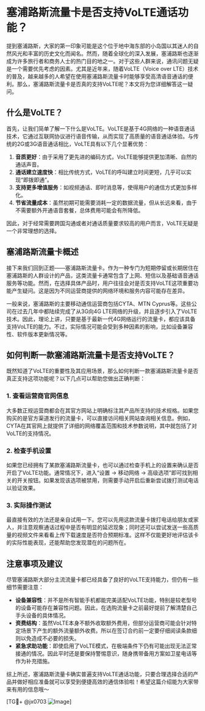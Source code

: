 # 塞浦路斯流量卡是否支持VoLTE通话功能？

提到塞浦路斯，大家的第一印象可能是这个位于地中海东部的小岛国以其迷人的自然风光和丰富的历史文化而闻名。然而，随着全球化的深入发展，塞浦路斯也逐渐成为许多旅行者和商务人士的热门目的地之一。对于这些人群来说，通讯问题无疑是一个需要优先考虑的因素。尤其是近年来，随着VoLTE（Voice over LTE）技术的普及，越来越多的人希望在使用塞浦路斯流量卡时能够享受高清语音通话的便利。那么，塞浦路斯流量卡是否真的支持VoLTE呢？本文将为您详细解答这一疑问。

## 什么是VoLTE？

首先，让我们简单了解一下什么是VoLTE。VoLTE是基于4G网络的一种语音通话技术，它通过互联网协议进行语音传输，从而实现了高质量的语音通话体验。与传统的2G或3G语音通话相比，VoLTE具有以下几个显著优势：

1. **音质更好**：由于采用了更先进的编码方式，VoLTE能够提供更加清晰、自然的通话声音。
2. **通话建立速度快**：相比传统方式，VoLTE的呼叫建立时间更短，几乎可以实现“即拨即通”。
3. **支持更多增值服务**：如视频通话、即时消息等，使得用户的通信方式更加多样化。
4. **节省流量成本**：虽然初期可能需要消耗一定的数据流量，但从长远来看，由于不需要额外开通语音套餐，总体费用可能会有所降低。

因此，对于经常需要跨国沟通或者对通话质量要求较高的用户而言，VoLTE无疑是一个非常理想的选择。

## 塞浦路斯流量卡概述

接下来我们回到正题——塞浦路斯流量卡。作为一种专门为短期停留或长期居住在塞浦路斯的人群设计的产品，这类流量卡通常包含了上网、短信以及基础语音通话服务等功能。然而，在选择具体产品时，用户往往会对是否支持VoLTE这项重要功能产生疑问。这是因为不同运营商提供的网络环境和服务内容可能存在差异。

一般来说，塞浦路斯的主要移动通信运营商包括CYTA、MTN Cyprus等。这些公司在过去几年中都陆续完成了从3G向4G LTE网络的升级，并且逐步引入了VoLTE技术。因此，理论上讲，只要是基于最新一代4G网络运行的流量卡，都应该具备支持VoLTE的能力。不过，实际情况可能会受到多种因素的影响，比如设备兼容性、软件版本更新情况等。

## 如何判断一款塞浦路斯流量卡是否支持VoLTE？

既然知道了VoLTE的重要性及其应用场景，那么如何判断一款塞浦路斯流量卡是否真正支持这项功能呢？以下几点可以帮助您做出正确判断：

### 1. 查看运营商官网信息
大多数正规运营商都会在其官方网站上明确标注其产品所支持的技术规格。如果您购买的是官方渠道发行的流量卡，可以直接访问相关网站查询相关信息。例如，CYTA在其官网上就提供了详细的网络覆盖范围和技术参数说明，其中就包括了对VoLTE的支持情况。

### 2. 检查手机设置
如果您已经拥有了某款塞浦路斯流量卡，也可以通过检查手机上的设置来确认是否开启了VoLTE功能。通常情况下，进入“设置 -> 移动网络 -> 高级选项”即可找到相关的开关按钮。如果发现该选项被禁用，则需要手动开启后重新尝试拨打测试电话以验证效果。

### 3. 实际操作测试
最直接有效的方法还是亲自试用一下。您可以先用这款流量卡拨打电话给朋友或家人，并注意观察通话过程中是否有明显的延迟现象；同时还可以尝试发送一些高质量的视频文件来看看上传下载速度是否符合预期标准。这样不仅能更好地评估该卡的实际性能表现，还能帮助您发现潜在的问题所在。

## 注意事项及建议

尽管塞浦路斯大部分主流流量卡都已经具备了良好的VoLTE支持能力，但仍有一些细节需要注意：

- **设备兼容性**：并不是所有智能手机都能完美适配VoLTE功能，特别是较老型号的设备可能存在兼容性问题。因此，在选购流量卡之前最好提前了解清楚自己手头设备的具体情况。
- **资费结构**：虽然VoLTE本身不额外收取额外费用，但部分运营商可能会针对特定场景下产生的额外流量额外收费。所以在签订合约前一定要仔细阅读条款细则以免造成不必要的损失。
- **紧急求助功能**：即使启用了VoLTE模式，在极端条件下仍有可能出现无法正常接通的情况。因此平时还是要保持警惕意识，随身携带备用方案如卫星电话等作为补充措施。

综上所述，塞浦路斯流量卡确实普遍支持VoLTE通话功能，只要合理选择合适的产品并做好相应准备就可以享受到便捷高效的通信体验啦！希望这篇介绍能为大家带来有用的信息哦～

[TG💪+ @jx0703 ![Image](https://github.com/user-attachments/assets/dbca1d08-cadb-493c-b0ec-ad6f7a83f270)]
